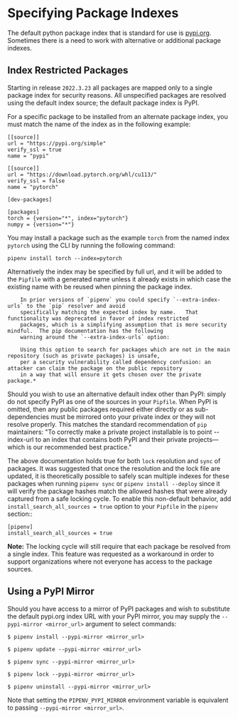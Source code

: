 # Specifying Package Indexes

The default python package index that is standard for use is [pypi.org](https://pypi.org).
Sometimes there is a need to work with alternative or additional package indexes.

## Index Restricted Packages

Starting in release `2022.3.23` all packages are mapped only to a single package index for security reasons.
All unspecified packages are resolved using the default index source; the default package index is PyPI.

For a specific package to be installed from an alternate package index, you must match the name of the index as in the following example:

    [[source]]
    url = "https://pypi.org/simple"
    verify_ssl = true
    name = "pypi"

    [[source]]
    url = "https://download.pytorch.org/whl/cu113/"
    verify_ssl = false
    name = "pytorch"

    [dev-packages]

    [packages]
    torch = {version="*", index="pytorch"}
    numpy = {version="*"}

You may install a package such as the example `torch` from the named index `pytorch` using the CLI by running
the following command:

`pipenv install torch --index=pytorch`

Alternatively the index may be specified by full url, and it will be added to the `Pipfile` with a generated name
unless it already exists in which case the existing name with be reused when pinning the package index.

```{note}
    In prior versions of `pipenv` you could specify `--extra-index-urls` to the `pip` resolver and avoid
    specifically matching the expected index by name.   That functionality was deprecated in favor of index restricted
    packages, which is a simplifying assumption that is more security mindful.  The pip documentation has the following
    warning around the `--extra-index-urls` option:

    Using this option to search for packages which are not in the main repository (such as private packages) is unsafe,
    per a security vulnerability called dependency confusion: an attacker can claim the package on the public repository
    in a way that will ensure it gets chosen over the private package.*
```

Should you wish to use an alternative default index other than PyPI: simply do not specify PyPI as one of the
sources in your `Pipfile`.  When PyPI is omitted, then any public packages required either directly or
as sub-dependencies must be mirrored onto your private index or they will not resolve properly.  This matches the
standard recommendation of `pip` maintainers: "To correctly make a private project installable is to point
--index-url to an index that contains both PyPI and their private projects—which is our recommended best practice."

The above documentation holds true for both `lock` resolution and `sync` of packages. It was suggested that
once the resolution and the lock file are updated, it is theoretically possible to safely scan multiple indexes
for these packages when running `pipenv sync` or `pipenv install --deploy` since it will verify the package
hashes match the allowed hashes that were already captured from a safe locking cycle.
To enable this non-default behavior, add `install_search_all_sources = true` option
to your `Pipfile` in the  `pipenv` section::

    [pipenv]
    install_search_all_sources = true

**Note:** The locking cycle will still require that each package be resolved from a single index.  This feature was
requested as a workaround in order to support organizations where not everyone has access to the package sources.

## Using a PyPI Mirror

Should you have access to a mirror of PyPI packages and wish to substitute the default pypi.org index URL with your PyPI mirror,
you may supply the `--pypi-mirror <mirror_url>` argument to select commands:

    $ pipenv install --pypi-mirror <mirror_url>

    $ pipenv update --pypi-mirror <mirror_url>

    $ pipenv sync --pypi-mirror <mirror_url>

    $ pipenv lock --pypi-mirror <mirror_url>

    $ pipenv uninstall --pypi-mirror <mirror_url>

Note that setting the `PIPENV_PYPI_MIRROR` environment variable is equivalent to passing `--pypi-mirror <mirror_url>`.

